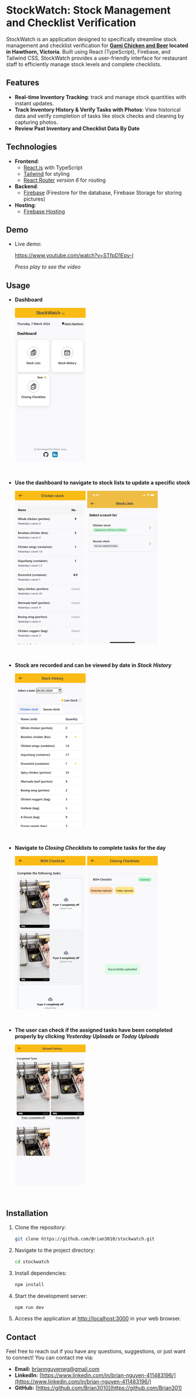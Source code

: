 # StockWatch: Stock Management and Checklist Verification

StockWatch is an application designed to specifically streamline stock management and checklist verification for **[Gami Chicken and Beer](https://www.gamichicken.com.au/restaurant/hawthorn/) located in Hawthorn, Victoria**. Built using React (TypeScript), Firebase, and Tailwind CSS, StockWatch provides a user-friendly interface for restaurant staff to efficiently manage stock levels and complete checklists.

## Features

- **Real-time Inventory Tracking**: track and manage stock quantities with instant updates.
- **Track Inventory History & Verify Tasks with Photos**: View historical data and verify completion of tasks like stock checks and cleaning by capturing photos.
- **Review Past Inventory and Checklist Data By Date**

## Technologies

- **Frontend**:
  - [React.js](https://react.dev/) with TypeScript
  - [Tailwind](https://tailwindcss.com/) for styling
  - [React Router](https://reactrouter.com/en/main) *version 6* for routing
- **Backend**:
  - [Firebase](https://firebase.google.com/) (Firestore for the database, Firebase Storage for storing pictures)
- **Hosting**:
  - [Firebase Hosting](https://firebase.google.com/docs/hosting)

## Demo

- Live demo:

    <https://www.youtube.com/watch?v=STfpD1Epv-I>

    *Press play to see the video*

## Usage

- **Dashboard**

    <img src="./stockWatch-images/Dashboard.png" width="40%" alt="Dashboard"/>

&nbsp;

- **Use the dashboard to navigate to stock lists to update a specific stock**

    <img src="./stockWatch-images/counting-stock.png" width="40%" alt="couting-stock"/>
    <img src="./stockWatch-images/submited-stock.PNG" width="40%" alt="submited-stock"/>

&nbsp;

- **Stock are recorded and can be viewed by date in *Stock History***

    <img src="./stockWatch-images/Record-by-date.png" width="40%" alt="record-by-date"/>

&nbsp;

- **Navigate to *Closing Checklists* to complete tasks for the day**

    <img src="./stockWatch-images/tasklist.png" width="40%" alt="tasklist"/>
    <img src="./stockWatch-images/submited-tasks.png" width="40%" alt="submited-tasks"/>

&nbsp;

- **The user can check if the assigned tasks have been completed properly by clicking *Yesterday Uploads* or *Today Uploads***

    <img src="./stockWatch-images/viewing_tasks.png" width="40%" alt="viewing_tasks"/>

&nbsp;

## Installation

1. Clone the repository:

   ```bash
   git clone https://github.com/Brian3010/stockwatch.git
   ```

2. Navigate to the project directory:

   ```bash
   cd stockwatch
   ```

3. Install dependencies:

   ```bash
   npm install
   ```

4. Start the development server:

   ```bash
   npm run dev
   ```

5. Access the application at [http://localhost:3000](http://localhost:3000) in your web browser.

## Contact

Feel free to reach out if you have any questions, suggestions, or just want to connect! You can contact me via:

- **Email:** [briannguyenwg@gmail.com](mailto:briannguyenwg@gmail.com)
- **LinkedIn:** [https://www.linkedin.com/in/brian-nguyen-411483196/](https://www.linkedin.com/in/brian-nguyen-411483196/)
- **GitHub:** [https://github.com/Brian3010](https://github.com/Brian301)
